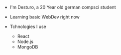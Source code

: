 * I'm Desturo, a 20 Year old german compsci student
* Learning basic WebDev right now
* Tchnologies I use

   * React
   * Node.js
   * MongoDB
